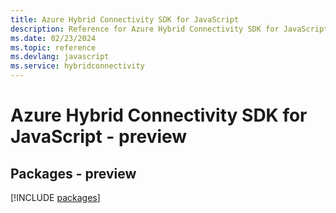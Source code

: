 ```yaml
---
title: Azure Hybrid Connectivity SDK for JavaScript
description: Reference for Azure Hybrid Connectivity SDK for JavaScript
ms.date: 02/23/2024
ms.topic: reference
ms.devlang: javascript
ms.service: hybridconnectivity
---
```

# Azure Hybrid Connectivity SDK for JavaScript - preview
## Packages - preview
[!INCLUDE [packages](hybrid-connectivity-index.md)]